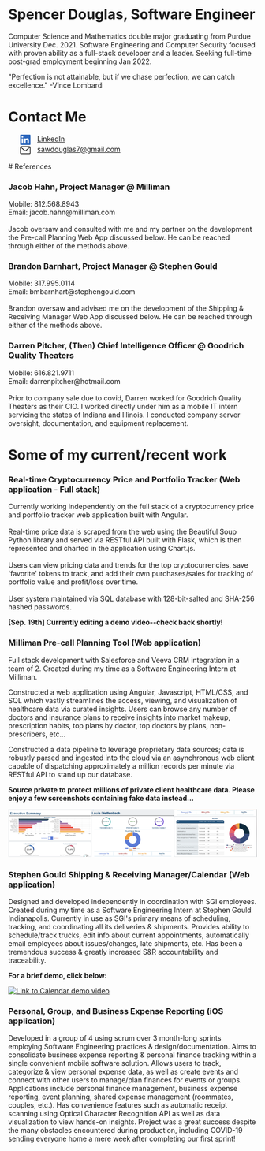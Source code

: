 # Spencer Douglas, Software Engineer

Computer Science and Mathematics double major graduating from Purdue University Dec. 2021.
Software Engineering and Computer Security focused with proven ability as a full-stack developer and a leader.
Seeking full-time post-grad employment beginning Jan 2022.

"Perfection is not attainable, but if we chase perfection, we can catch excellence." -Vince Lombardi 

# Contact Me

  <ul style="list-style-type:none;">
  <li>
    <a style = "display: flex;" href = "https://www.linkedin.com/in/sawdouglas/">
      <img alt="My LinkedIn" style = "max-width: 1.5em; padding-right: 1em;" src = "https://raw.githubusercontent.com/spencerdouglas7/spencerdouglas7.github.io/main/linkedin.svg">
      LinkedIn
    </a>
  </li>
  <li>
    <a style = "display: flex;" href = "mailto:sawdouglas7@gmail.com">
      <img alt="My LinkedIn" style = "max-width: 1.5em; padding-right: 1em;" src = "https://raw.githubusercontent.com/spencerdouglas7/spencerdouglas7.github.io/main/envelope.svg">
      sawdouglas7@gmail.com
    </a>
  </li>
</ul> 
# References
  <h3>Jacob Hahn, Project Manager @ Milliman </h3>
  Mobile: 812.568.8943 <br> Email: jacob.hahn@milliman.com
  <br><br>
  Jacob oversaw and consulted with me and my partner on the development the Pre-call Planning Web App discussed below. He can be reached through either of the methods above.
  <h3>Brandon Barnhart, Project Manager @ Stephen Gould </h3>
  Mobile: 317.995.0114 <br> Email: bmbarnhart@stephengould.com
  <br><br>
  Brandon oversaw and advised me on the development of the Shipping & Receiving Manager Web App discussed below. He can be reached through either of the methods above.
  
  <h3>Darren Pitcher, (Then) Chief Intelligence Officer @ Goodrich Quality Theaters </h3>
  Mobile: 616.821.9711  <br> Email: darrenpitcher@hotmail.com
  <br><br>
  Prior to company sale due to covid, Darren worked for Goodrich Quality Theaters as their CIO. I worked directly under him as a mobile IT intern servicing the states of Indiana and Illinois. I conducted company server oversight, documentation, and equipment replacement. 

# Some of my current/recent work

### Real-time Cryptocurrency Price and Portfolio Tracker (Web application - Full stack)
  Currently working independently on the full stack of a cryptocurrency price and portfolio tracker web application built with Angular. 
  <br><br>
  Real-time price data is scraped from the web using the Beautiful Soup Python library and served via RESTful API built with Flask, which is then represented and charted in the application using Chart.js.
  <br><br>
  Users can view pricing data and trends for the top cryptocurrencies, save 'favorite' tokens to track, and add their own purchases/sales for tracking of portfolio value and profit/loss over time.
  <br><br>
  User system maintained via SQL database with 128-bit-salted and SHA-256 hashed passwords.

<b>[Sep. 19th] Currently editing a demo video--check back shortly!</b>

### Milliman Pre-call Planning Tool (Web application)
  Full stack development with Salesforce and Veeva CRM integration in a team of 2. Created during my time as a Software Engineering Intern at Milliman.

  Constructed a web application using Angular, Javascript, HTML/CSS, and SQL which vastly streamlines the access, viewing, and visualization of healthcare data via   curated insights. Users can browse any number of doctors and insurance plans to receive insights into market makeup, prescription habits, top plans by doctor, top doctors by plans, non-prescribers, etc...

  Constructed a data pipeline to leverage proprietary data sources; data is robustly parsed and ingested into the cloud via an asynchronous web client capable of       dispatching approximately a million records per minute via RESTful API to stand up our database.

<b>Source private to protect millions of private client healthcare data. Please enjoy a few screenshots containing fake data instead...</b>

<div style = "display: flex; justify-content: space-between; max-width: 100vw;">
  <a href = "https://raw.githubusercontent.com/spencerdouglas7/spencerdouglas7.github.io/main/execsumm.png"><img src ="https://raw.githubusercontent.com/spencerdouglas7/spencerdouglas7.github.io/main/execsumm.png" style = "aspect-ratio: 19 / 11;"></a>
  <a href = "https://raw.githubusercontent.com/spencerdouglas7/spencerdouglas7.github.io/main/detailtop.png" ><img src ="https://raw.githubusercontent.com/spencerdouglas7/spencerdouglas7.github.io/main/detailtop.png" style = "aspect-ratio: 19 / 11;"></a>
  <a href = "https://raw.githubusercontent.com/spencerdouglas7/spencerdouglas7.github.io/main/detailbottom.png" ><img src ="https://raw.githubusercontent.com/spencerdouglas7/spencerdouglas7.github.io/main/detailbottom.png" style = "aspect-ratio: 19 / 11;"></a>
</div>

### Stephen Gould Shipping & Receiving Manager/Calendar (Web application)
  Designed and developed independently in coordination with SGI employees. Created during my time as a Software Engineering Intern at Stephen Gould
  Indianapolis. Currently in use as SGI's primary means of scheduling, tracking, and coordinating all its deliveries & 
  shipments. Provides ability to schedule/track trucks, edit info about current appointments, automatically email employees
  about issues/changes, late shipments, etc. Has been a tremendous success & greatly increased S&R accountability and traceability.
  
  <b>For a brief demo, click below:</b>
  <br>
<!--
<img src = "https://i.ibb.co/1ZKKXRX/Screen-Shot-2020-11-08-at-9-50-32-PM.png" style= "height: 20vh;">
-->
[![Link to Calendar demo video](https://img.youtube.com/vi/JgYEQMiKT60/0.jpg)](https://www.youtube.com/watch?v=JgYEQMiKT60)

### Personal, Group, and Business Expense Reporting (iOS application)

  Developed in a group of 4 using scrum over 3 month-long sprints employing Software Engineering practices & design/documentation. Aims to consolidate business expense reporting
  & personal finance tracking within a single convenient mobile software solution. Allows users to track, categorize & view personal expense data, as well as create
  events and connect with other users to manage/plan finances for events or groups. Applications include personal finance management, business expense reporting, event planning,
  shared expense management (roommates, couples, etc.). Has convenience features such as automatic receipt scanning using Optical Character Recognition API as well as data visualization to view hands-on insights. Project was a great success despite the many obstacles encountered during production, including
  COVID-19 sending everyone home a mere week after completing our first sprint!
  
